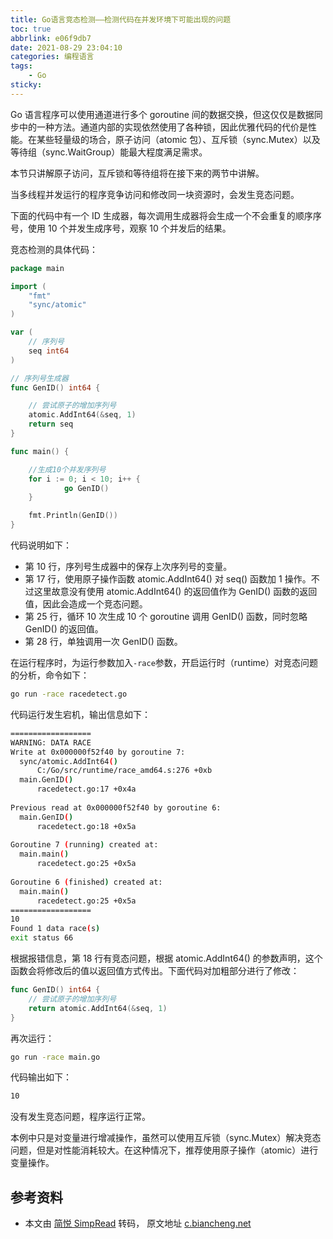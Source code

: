 ```yaml
---
title: Go语言竞态检测——检测代码在并发环境下可能出现的问题
toc: true
abbrlink: e06f9db7
date: 2021-08-29 23:04:10
categories: 编程语言
tags: 
    - Go
sticky:
---
```


Go 语言程序可以使用通道进行多个 goroutine 间的数据交换，但这仅仅是数据同步中的一种方法。通道内部的实现依然使用了各种锁，因此优雅代码的代价是性能。在某些轻量级的场合，原子访问（atomic 包）、互斥锁（sync.Mutex）以及等待组（sync.WaitGroup）能最大程度满足需求。

<!-- more -->

本节只讲解原子访问，互斥锁和等待组将在接下来的两节中讲解。  

当多线程并发运行的程序竞争访问和修改同一块资源时，会发生竞态问题。 

下面的代码中有一个 ID 生成器，每次调用生成器将会生成一个不会重复的顺序序号，使用 10 个并发生成序号，观察 10 个并发后的结果。  

竞态检测的具体代码：

```go
package main

import (
    "fmt"
    "sync/atomic"
)

var (
    // 序列号
    seq int64
)

// 序列号生成器
func GenID() int64 {

    // 尝试原子的增加序列号
    atomic.AddInt64(&seq, 1)
    return seq
}

func main() {

    //生成10个并发序列号
    for i := 0; i < 10; i++ {
            go GenID()
    }

    fmt.Println(GenID())
}
```

代码说明如下：

*   第 10 行，序列号生成器中的保存上次序列号的变量。
*   第 17 行，使用原子操作函数 atomic.AddInt64() 对 seq() 函数加 1 操作。不过这里故意没有使用 atomic.AddInt64() 的返回值作为 GenID() 函数的返回值，因此会造成一个竞态问题。
*   第 25 行，循环 10 次生成 10 个 goroutine 调用 GenID() 函数，同时忽略 GenID() 的返回值。
*   第 28 行，单独调用一次 GenID() 函数。

  
在运行程序时，为运行参数加入`-race`参数，开启运行时（runtime）对竞态问题的分析，命令如下：

```bash
go run -race racedetect.go
```

代码运行发生宕机，输出信息如下：

```bash
==================  
WARNING: DATA RACE  
Write at 0x000000f52f40 by goroutine 7:  
  sync/atomic.AddInt64()  
      C:/Go/src/runtime/race_amd64.s:276 +0xb  
  main.GenID()  
      racedetect.go:17 +0x4a  
  
Previous read at 0x000000f52f40 by goroutine 6:  
  main.GenID()  
      racedetect.go:18 +0x5a  
  
Goroutine 7 (running) created at:  
  main.main()  
      racedetect.go:25 +0x5a  
  
Goroutine 6 (finished) created at:  
  main.main()  
      racedetect.go:25 +0x5a  
==================  
10  
Found 1 data race(s)  
exit status 66
```

根据报错信息，第 18 行有竞态问题，根据 atomic.AddInt64() 的参数声明，这个函数会将修改后的值以返回值方式传出。下面代码对加粗部分进行了修改：

```go
func GenID() int64 {
    // 尝试原子的增加序列号
    return atomic.AddInt64(&seq, 1)
}
```

再次运行：

```bash
go run -race main.go
```

代码输出如下：


```bash
10
```

没有发生竞态问题，程序运行正常。  

本例中只是对变量进行增减操作，虽然可以使用互斥锁（sync.Mutex）解决竞态问题，但是对性能消耗较大。在这种情况下，推荐使用原子操作（atomic）进行变量操作。

## 参考资料

- 本文由 [简悦 SimpRead](http://ksria.com/simpread/) 转码， 原文地址 [c.biancheng.net](http://c.biancheng.net/view/vip_7353.html)